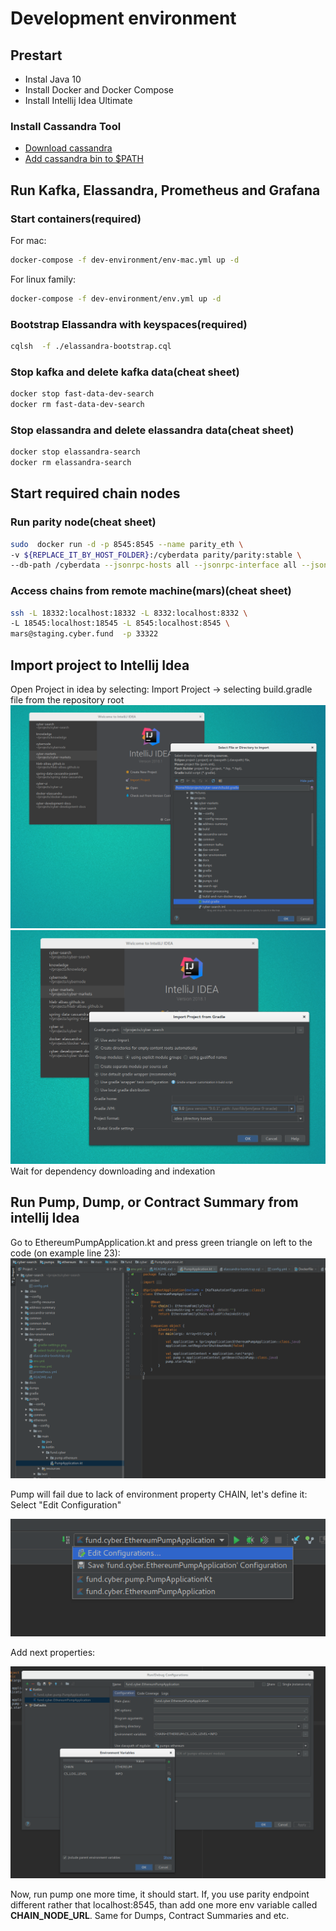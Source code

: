 # Development environment

## Prestart
* Instal Java 10
* Install Docker and Docker Compose
* Install Intellij Idea Ultimate

### Install Cassandra Tool

* [Download cassandra](http://cassandra.apache.org/download/ )
* [Add cassandra bin to $PATH](https://stackoverflow.com/questions/29944484/how-to-run-cassandra-cqlsh-from-anywhere)

## Run Kafka, Elassandra, Prometheus and Grafana
### Start containers(required)
For mac:
```bash
docker-compose -f dev-environment/env-mac.yml up -d
```
For linux family:
```bash
docker-compose -f dev-environment/env.yml up -d
```
### Bootstrap Elassandra with keyspaces(required)
```bash
cqlsh  -f ./elassandra-bootstrap.cql
```
### Stop kafka and delete kafka data(cheat sheet)
```bash
docker stop fast-data-dev-search
docker rm fast-data-dev-search
```
### Stop elassandra and delete elassandra data(cheat sheet)
```bash
docker stop elassandra-search
docker rm elassandra-search
```

## Start required chain nodes
### Run parity node(cheat sheet)
```bash
sudo  docker run -d -p 8545:8545 --name parity_eth \
-v ${REPLACE_IT_BY_HOST_FOLDER}:/cyberdata parity/parity:stable \
--db-path /cyberdata --jsonrpc-hosts all --jsonrpc-interface all --jsonrpc-threads 4
```

### Access chains from remote machine(mars)(cheat sheet)
```bash
ssh -L 18332:localhost:18332 -L 8332:localhost:8332 \
-L 18545:localhost:18545 -L 8545:localhost:8545 \
mars@staging.cyber.fund  -p 33322
```

## Import project to Intellij Idea
Open Project in idea by selecting: Import Project -> selecting build.gradle file from the repository root
![Select Build Gradle](images/select-build-gradle.png)
![Import Settings](images/gradle-settings.png)
Wait for dependency downloading and indexation

## Run Pump, Dump, or Contract Summary from intellij Idea
Go to EthereumPumpApplication.kt and press green triangle on left to the code (on example line 23):
![Start Pump](images/start-pump.png)

Pump will fail due to lack of environment property CHAIN, let's define it: Select "Edit Configuration"

![Select Edit Run Configuration](images/select-edit-configuration.png)

Add next properties:

![Add variables](images/add-environment-variables.png)

Now, run pump one more time, it should start. If, you use parity endpoint different rather that localhost:8545, than add
 one more env variable called **CHAIN_NODE_URL**. Same for Dumps, Contract Summaries and etc.
